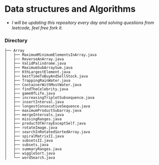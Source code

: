 # Data structures and Algorithms

-  _I will be updating this repository every day and solving questions from leetcode, feel free fork it._

### Directory
```
├── Array
│   ├── MaximumMinimumElementsInArray.java
│   ├── ReverseAnArray.java
│   ├── ValidPalindrome.java
│   ├── MaximumSubArraySum.java
│   ├── KthLargestElement.java
│   ├── bestTimeToBuyAndSellStock.java
│   ├── TrappingRainWater.java
│   ├── ContainerWithMostWater.java
│   ├── findTheCelebrity.java
│   ├── gameOfLife.java
│   ├── increasingTripletSubsequence.java
│   ├── insertInterval.java
│   ├── longestConsecutiveSequence.java
│   ├── maximumProductSubarray.java
│   ├── mergeIntervals.java
│   ├── missingRanges.java
│   ├── productOfArrayExceptSelf.java
│   ├── rotateImage.java
│   ├── searchInRotatedSortedArray.java
│   ├── spiralMatrixII.java
│   ├── subsetsII.java
│   ├── subsets.java
│   ├── summaryRanges.java
│   ├── wiggleSort.java
│   └── wordSearch.java

```
